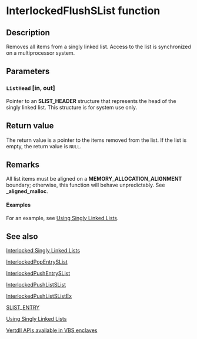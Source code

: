 # InterlockedFlushSList function

## Description

Removes all items from a singly linked list. Access to the list is synchronized on a multiprocessor system.

## Parameters

### `ListHead` [in, out]

Pointer to an **SLIST_HEADER** structure that represents the head of the singly linked list. This structure is for system use only.

## Return value

The return value is a pointer to the items removed from the list. If the list is empty, the return value is `NULL`.

## Remarks

All list items must be aligned on a **MEMORY_ALLOCATION_ALIGNMENT** boundary; otherwise, this function will behave unpredictably. See **_aligned_malloc**.

#### Examples

For an example, see [Using Singly Linked Lists](https://learn.microsoft.com/windows/win32/Sync/using-singly-linked-lists).

## See also

[Interlocked Singly Linked Lists](https://learn.microsoft.com/windows/win32/Sync/interlocked-singly-linked-lists)

[InterlockedPopEntrySList](https://learn.microsoft.com/windows/win32/api/interlockedapi/nf-interlockedapi-interlockedpopentryslist)

[InterlockedPushEntrySList](https://learn.microsoft.com/windows/win32/api/interlockedapi/nf-interlockedapi-interlockedpushentryslist)

[InterlockedPushListSList](https://learn.microsoft.com/previous-versions/windows/desktop/legacy/hh448545(v=vs.85))

[InterlockedPushListSListEx](https://learn.microsoft.com/windows/win32/api/interlockedapi/nf-interlockedapi-interlockedpushlistslistex)

[SLIST_ENTRY](https://learn.microsoft.com/windows/win32/api/winnt/ns-winnt-slist_entry)

[Using Singly Linked Lists](https://learn.microsoft.com/windows/win32/Sync/using-singly-linked-lists)

[Vertdll APIs available in VBS enclaves](https://learn.microsoft.com/windows/win32/trusted-execution/enclaves-available-in-vertdll)